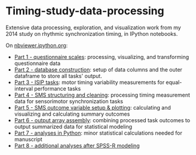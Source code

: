 # Timing-study-data-processing
Extensive data processing, exploration, and visualization work from my 2014 study on rhythmic synchronization timing, in IPython notebooks.

On [nbviewer.ipython.org](http://nbviewer.ipython.org/github/coej/Timing-study-data-processing/):

* [Part 1 - questionnaire scales](http://nbviewer.ipython.org/github/coej/Timing-study-data-processing/blob/master/Part%201%20-%20questionnaire%20scales%20-%202014-11.ipynb): processing, visualizing, and transforming questionnaire data
* [Part 2 - database construction](http://nbviewer.ipython.org/github/coej/Timing-study-data-processing/blob/master/Part%202%20-%20database%20construction%20-%202014-11.ipynb): setup of data columns and the outer dataframe to store all tasks' output.
* [Part 3 - ISIP tasks](http://nbviewer.ipython.org/github/coej/Timing-study-data-processing/blob/master/Part%203%20-%20ISIP%20tasks%20-%202014-11.ipynb): motor timing variability measurements for equal-interval performance tasks  
* [Part 4 - SMS structuring and cleaning](http://nbviewer.ipython.org/github/coej/Timing-study-data-processing/blob/master/Part%204%20-%20SMS%20structuring%20and%20cleaning%20-%202014-11.ipynb): processing timing measurement data for sensorimotor synchronization tasks  
* [Part 5 - SMS outcome variable setup & plotting](http://nbviewer.ipython.org/github/coej/Timing-study-data-processing/blob/master/Part%205%20-%20SMS%20outcome%20variable%20setup%20%26%20plotting%20-%202014-11.ipynb): calculating and visualizing and calculating summary outcomes  
* [Part 6 - output array assembly](http://nbviewer.ipython.org/github/coej/Timing-study-data-processing/blob/master/Part%206%20-%20output%20array%20assembly%20-%202014-11.ipynb): combining processed task outcomes to output summarized data for statistical modeling  
* [Part 7 - analyses in Python](http://nbviewer.ipython.org/github/coej/Timing-study-data-processing/blob/master/Part%207%20-%20analyses%20in%20python%20-%202014-11.ipynb): minor statistical calculations needed for manuscript    
* [Part 8 - additional analyses after SPSS-R modeling](http://nbviewer.ipython.org/github/coej/Timing-study-data-processing/blob/master/Part%208%20-%20additional%20analyses%20after%20SPSS-R%20modeling%20-%202014-11.ipynb)
